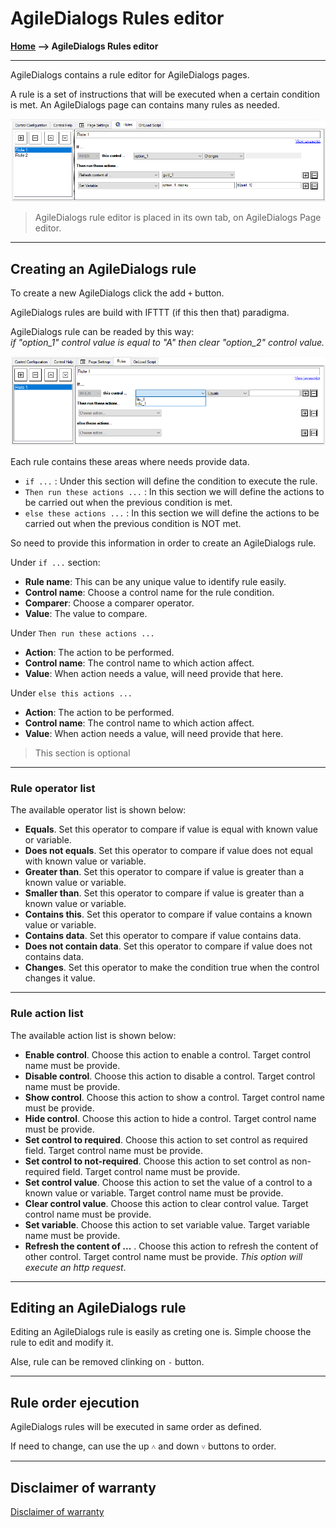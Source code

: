 # AgileDialogs Rules editor

**[Home](/) --> AgileDialogs Rules editor**

---
AgileDialogs contains a rule editor for AgileDialogs pages.

A rule is a set of instructions that will be executed when a certain condition is met. An AgileDialogs page can contains many rules as needed.

![Rules Editor](../media/AgileDialogsRules/AgileDialogsRules_01.png)

> AgileDialogs rule editor is placed in its own tab, on AgileDialogs Page editor.

---

## Creating an AgileDialogs rule

To create a new AgileDialogs click the add `+` button.

AgileDialogs rules are build with IFTTT (if this then that) paradigma.

AgileDialogs rule can be readed by this way:  
*if "option_1" control value is equal to "A" then clear "option_2" control value.*

![Rules Editor](../media/AgileDialogsRules/AgileDialogsRules_02.png)

Each rule contains these areas where needs provide data.

- `if ...` : Under this section will define the condition to execute the rule.
- `Then run these actions ...` : In this section we will define the actions to be carried out when the previous condition is met.
- `else these actions ...` : In this section we will define the actions to be carried out when the previous condition is NOT met.

So need to provide this information in order to create an AgileDialogs rule.

Under `if ...` section:

- **Rule name**: This can be any unique value to identify rule easily.
- **Control name**: Choose a control name for the rule condition.
- **Comparer**: Choose a comparer operator.
- **Value**: The value to compare.

Under `Then run these actions ...`

- **Action**: The action to be performed.
- **Control name**: The control name to which action affect.
- **Value**: When action needs a value, will need provide that here.

Under `else this actions ...`

- **Action**: The action to be performed.
- **Control name**: The control name to which action affect.
- **Value**: When action needs a value, will need provide that here.

> This section is optional

---

### Rule operator list

The available operator list is shown below:

- **Equals**. Set this operator to compare if value is equal with known value or variable.
- **Does not equals**. Set this operator to compare if value does not equal with known value or variable.
- **Greater than**. Set this operator to compare if value is greater than a known value or variable.
- **Smaller than**. Set this operator to compare if value is greater than a known value or variable.
- **Contains this**. Set this operator to compare if value contains a known value or variable.
- **Contains data**. Set this operator to compare if value contains data.
- **Does not contain data**. Set this operator to compare if value does not contains data.
- **Changes**. Set this operator to make the condition true when the control changes it value.

---

### Rule action list

The available action list is shown below:

- **Enable control**. Choose this action to enable a control. Target control name must be provide.
- **Disable control**. Choose this action to disable a control. Target control name must be provide.
- **Show control**. Choose this action to show a control. Target control name must be provide.
- **Hide control**. Choose this action to hide a control. Target control name must be provide.
- **Set control to required**. Choose this action to set control as required field. Target control name must be provide.
- **Set control to not-required**. Choose this action to set control as non-required field. Target control name must be provide.
- **Set control value**. Choose this action to set the value of a control to a known value or variable. Target control name must be provide.
- **Clear control value**. Choose this action to clear control value. Target control name must be provide.
- **Set variable**. Choose this action to set variable value. Target variable name must be provide.
- **Refresh the content of ...** . Choose this action to refresh the content of other control. Target control name must be provide. *This option will execute an http request*.

---

## Editing an AgileDialogs rule

Editing an AgileDialogs rule is easily as creting one is. Simple choose the rule to edit and modify it.

Alse, rule can be removed clinking on `-` button.

---

## Rule order ejecution

AgileDialogs rules will be executed in same order as defined.

If need to change, can use the up `˄` and down `˅` buttons to order.

---

## Disclaimer of warranty

[Disclaimer of warranty](DisclaimerOfWarranty.md)
